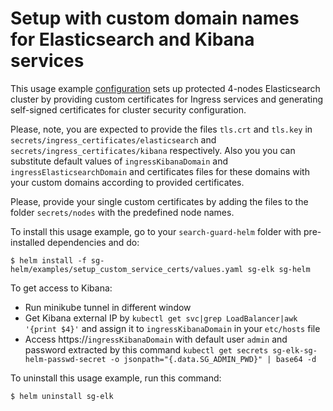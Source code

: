 # Setup with custom domain names for Elasticsearch and Kibana services 

This usage example [configuration](https://git.floragunn.com/gh/search-guard-helm/-/blob/prod_ready_ca/sg-helm/examples/setup_custom_service_certs/values.yaml) 
sets up protected 4-nodes Elasticsearch cluster by providing custom certificates for Ingress services and generating self-signed certificates for cluster security configuration. 

Please, note, you are expected to provide the files `tls.crt` and `tls.key` in `secrets/ingress_certificates/elasticsearch` and `secrets/ingress_certificates/kibana` respectively.
Also you you can substitute default values of `ingressKibanaDomain` and `ingressElasticsearchDomain` and certificates files for these domains with your custom domains according to provided certificates.

Please, provide your single custom certificates by adding the files  to the folder `secrets/nodes` with the predefined node names.



To install this usage example, go to your `search-guard-helm` folder with pre-installed dependencies and do:
```
$ helm install -f sg-helm/examples/setup_custom_service_certs/values.yaml sg-elk sg-helm
```

 To get access to Kibana:
  * Run minikube tunnel in different window
  * Get Kibana external IP by `kubectl get svc|grep LoadBalancer|awk '{print $4}'` and assign it to `ingressKibanaDomain` in your `etc/hosts` file
  * Access https://`ingressKibanaDomain` with default user `admin` and password extracted by this command `kubectl get secrets sg-elk-sg-helm-passwd-secret -o jsonpath="{.data.SG_ADMIN_PWD}" | base64 -d`

To uninstall this usage example, run this command:
```
$ helm uninstall sg-elk  
```